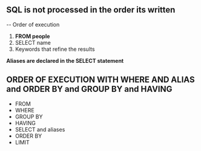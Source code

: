 ## SQL is not processed in the order its written

-- Order of execution

1. **FROM people**
2. SELECT name
3. Keywords that refine the results

**Aliases are declared in the SELECT statement**

## ORDER OF EXECUTION WITH WHERE AND ALIAS and ORDER BY and GROUP BY and HAVING

- FROM
- WHERE
- GROUP BY
- HAVING
- SELECT and aliases
- ORDER BY
- LIMIT
